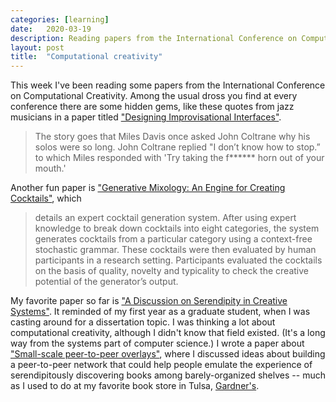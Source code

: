 ```yaml
---
categories: [learning]
date:   2020-03-19
description: Reading papers from the International Conference on Computational Creativity
layout: post
title:  "Computational creativity"
---
```


This week I've been reading some papers from the International Conference on Computational Creativity. Among the usual dross you find at every conference there are some hidden gems, like these quotes from jazz musicians in a paper titled ["Designing Improvisational Interfaces"](http://www.computationalcreativity.net/iccc2016/wp-content/uploads/2016/01/Designing-Improvisational-Interfaces.pdf).

> The story goes that Miles Davis once asked John Coltrane why his solos were so long. John Coltrane replied "I don’t know how to stop.” to which Miles responded with 'Try taking the f****** horn out of your mouth.'
   
Another fun paper is ["Generative Mixology: An Engine for Creating Cocktails"](https://computationalcreativity.net/iccc2015/proceedings/9_3Pagnutti.pdf), which 

> details an expert cocktail generation system. After using expert knowledge to break down cocktails into eight categories, the system generates cocktails from a particular category using a context-free stochastic grammar. These cocktails were then evaluated by human participants in a research setting. Participants evaluated the cocktails on the basis of quality, novelty and typicality to check the creative potential of the generator’s output.
   
My favorite paper so far is ["A Discussion on Serendipity in Creative Systems"](http://www.computationalcreativity.net/iccc2013/download/iccc2013-pease-et-al.pdf). It reminded of my first year as a graduate student, when I was casting around for a dissertation topic. I was thinking a lot about computational creativity, although I didn't know that field existed. (It's a long way from the systems part of computer science.) I wrote a paper about ["Small-scale peer-to-peer overlays"](https://dl.acm.org/doi/10.1145/1151374.1151385), where I discussed ideas about building a peer-to-peer network that could help people emulate the experience of serendipitously discovering books among barely-organized shelves -- much as I used to do at my favorite book store in Tulsa, [Gardner's](https://gardnersbooks.com/).
